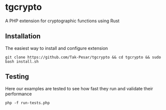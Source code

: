 # tgcrypto
A PHP extension for cryptographic functions using Rust

## Installation

The easiest way to install and configure extension

```shell
git clone https://github.com/Tak-Pesar/tgcrypto && cd tgcrypto && sudo bash install.sh
```

## Testing

Here our examples are tested to see how fast they run and validate their performance

```shell
php -f run-tests.php
```
